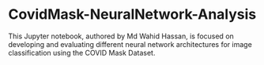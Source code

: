 # CovidMask-NeuralNetwork-Analysis
This Jupyter notebook, authored by Md Wahid Hassan, is focused on developing and evaluating different neural network architectures for image classification using the COVID Mask Dataset.
